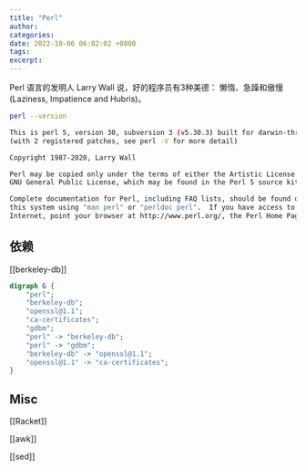 ```yaml
---
title: "Perl"
author:
categories:
date: 2022-10-06 06:02:02 +0800
tags:
excerpt:
---
```




Perl 语言的发明人 Larry Wall 说，好的程序员有3种美德： 懒惰、急躁和傲慢(Laziness, Impatience and Hubris)。

```bash
perl --version

This is perl 5, version 30, subversion 3 (v5.30.3) built for darwin-thread-multi-2level
(with 2 registered patches, see perl -V for more detail)

Copyright 1987-2020, Larry Wall

Perl may be copied only under the terms of either the Artistic License or the
GNU General Public License, which may be found in the Perl 5 source kit.

Complete documentation for Perl, including FAQ lists, should be found on
this system using "man perl" or "perldoc perl".  If you have access to the
Internet, point your browser at http://www.perl.org/, the Perl Home Page.
```



## 依赖

[[berkeley-db]]


```dot
digraph G {
    "perl";
    "berkeley-db";
    "openssl@1.1";
    "ca-certificates";
    "gdbm";
    "perl" -> "berkeley-db";
    "perl" -> "gdbm";
    "berkeley-db" -> "openssl@1.1";
    "openssl@1.1" -> "ca-certificates";
}
```


## Misc

[[Racket]]

[[awk]]

[[sed]]


